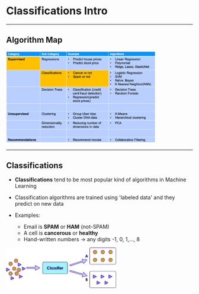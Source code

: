 # Classifications Intro

---

## Algorithm Map

<img src="../../assets/images/machine-learning/algorithm-summary-classifications-1.png"  style="width:80%;" /><!-- {"left" : 1.02, "top" : 1.24, "height" : 5.48, "width" : 8.21} -->

---

## Classifications

- __Classifications__ tend to be most popular kind of algorithms  in Machine Learning

- Classification algorithms are trained using 'labeled data' and they predict on new data

- Examples:
     - Email is  **SPAM**  or  **HAM**  (not-SPAM)
     - A cell is  **cancerous**  or  **healthy**
     - Hand-written numbers -> any digits -1, 0, 1,..., 8

<img src="../../assets/images/machine-learning/Classification-01.png" style="max-width:59%;"><!-- {"left" : 2.06, "top" : 4.81, "height" : 2.25, "width" : 6.13} -->
